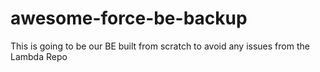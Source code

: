 # awesome-force-be-backup
This is going to be our BE built from scratch to avoid any issues from the Lambda Repo
